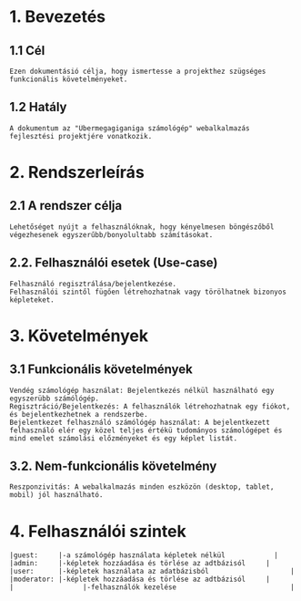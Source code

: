 # 1. Bevezetés

## 1.1 Cél
	Ezen dokumentásió célja, hogy ismertesse a projekthez szügséges funkcionális követelményeket.
  
## 1.2 Hatály
	A dokumentum az "Übermegagiganiga számológép" webalkalmazás fejlesztési projektjére vonatkozik.
	
# 2. Rendszerleírás

## 2.1 A rendszer célja
	Lehetőséget nyújt a felhasználóknak, hogy kényelmesen böngészőből végezhesenek egyszerűbb/bonyolultabb számításokat.
	
## 2.2. Felhasználói esetek (Use-case)
	Felhasználó regisztrálása/bejelentkezése.
	Felhasználói szintől fügően létrehozhatnak vagy törölhatnek bizonyos képleteket.

# 3. Követelmények

## 3.1 Funkcionális követelmények
	
	Vendég számológép használat: Bejelentkezés nélkül használható egy egyszerübb számólógép.
	Regisztráció/Bejelentkezés: A felhasználók létrehozhatnak egy fiókot, és bejelentkezhetnek a rendszerbe.
	Bejelentkezet felhasználó számólógép használat: A bejelentkezett felhasználó elér egy közel teljes értékü tudományos számológépet és mind emelet számolási előzményeket és egy képlet listát.  

## 3.2. Nem-funkcionális követelmény

	Reszponzivitás: A webalkalmazás minden eszközön (desktop, tablet, mobil) jól használható.


# 4. Felhasználói szintek

	|guest:     |-a számológép használata képletek nélkül 		     |
	|admin:     |-képletek hozzáadása és törlése az adtbázisól	   |
	|user:      |-képletek használata az adatbázisból			         |
	|moderator: |-képletek hozzáadása és törlése az adtbázisól     |
	|			      |-felhasználók kezelése                            |


